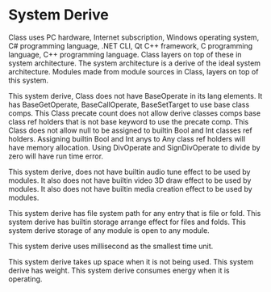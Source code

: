 # System Derive

Class uses PC hardware, Internet subscription, Windows operating system, C# programming language, .NET CLI, Qt C++ framework, 
C programming language, C++ programming language.
Class layers on top of these in system architecture.
The system architecture is a derive of the ideal system architecture.
Modules made from module sources in Class, layers on top of this system.

This system derive, Class does not have BaseOperate in its lang elements.
It has BaseGetOperate, BaseCallOperate, BaseSetTarget to use base class comps. 
This Class precate count does not allow derive classes comps base class ref holders that is not base keyword
to use the precate comp.
This Class does not allow null to be assigned to builtin Bool and Int classes ref holders.
Assigning builtin Bool and Int anys to Any class ref holders will have memory allocation.
Using DivOperate and SignDivOperate to divide by zero will have run time error.

This system derive, does not have builtin audio tune effect to be used by modules.
It also does not have builtin video 3D draw effect to be used by modules.
It also does not have builtin media creation effect to be used by modules.

This system derive has file system path for any entry that is file or fold.
This system derive has builtin storage arrange effect for files and folds.
This system derive storage of any module is open to any module.

This system derive uses millisecond as the smallest time unit.

This system derive takes up space when it is not being used.
This system derive has weight.
This system derive consumes energy when it is operating.